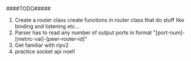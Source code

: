 ####TODO#####
1. Create a router class create functions in router class that do stuff like binding and listening etc...
2. Parser has to read any number of output ports in format "[port-num]-[metric-val]-[peer-router-id]"
3. Get familiar with ripv2
4. practice socket api noel!
